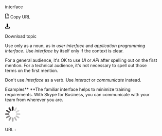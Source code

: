 # 

interface

![Copy URL](media/interface/Copy.png)
Copy URL

![Download](media/interface/Download.png)

Download topic

Use only as a noun, as in *user interface* and *application programming interface*. Use *interface* by itself only if the context is clear. 

For a general audience, it's OK to use *UI* or *API* after
spelling out on the first mention. For a technical audience, it's
not necessary to spell out those terms on the first mention.

Don't use *interface* as a verb. Use *interact* or *communicate* instead.

Examples**
**The familiar interface helps to minimize training requirements.
With Skype for Business, you can communicate with your team from wherever you are.

![In progress](media/interface/activity-large.gif)

URL :
